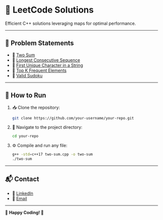 # 🚀 LeetCode Solutions

Efficient C++ solutions leveraging maps for optimal performance.

---

## 📌 Problem Statements
- 🔹 [Two Sum](https://leetcode.com/problems/two-sum/)
- 🔹 [Longest Consecutive Sequence](https://leetcode.com/problems/longest-consecutive-sequence/)
- 🔹 [First Unique Character in a String](https://leetcode.com/problems/first-unique-character-in-a-string/)
- 🔹 [Top K Frequent Elements](https://leetcode.com/problems/top-k-frequent-elements/)
- 🔹 [Valid Sudoku](https://leetcode.com/problems/valid-sudoku/)

---

## 🚀 How to Run
1. 📥 Clone the repository:
   ```bash
   git clone https://github.com/your-username/your-repo.git
   ```
2. 📂 Navigate to the project directory:
   ```bash
   cd your-repo
   ```
3. ⚙️ Compile and run any file:
   ```bash
   g++ -std=c++17 two-sum.cpp -o two-sum
   ./two-sum
   ```

---

## 📬 Contact
- 🔗 [LinkedIn](https://www.linkedin.com/in/shubh-patel-8a6663323)
- 📧 [Email](mailto:shubhpatel2005@gmail.com)

---

🎯 **Happy Coding! 🚀**
